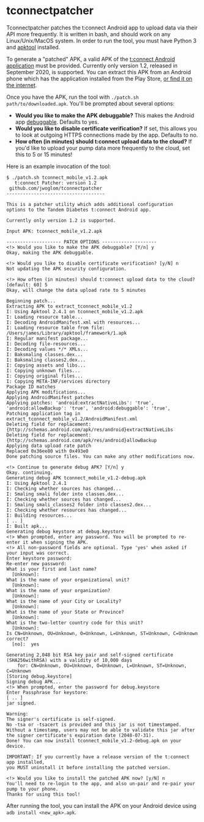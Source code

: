 # tconnectpatcher
Tconnectpatcher patches the t:connect Android app to upload data via their API more frequently.
It is written in bash, and should work on any Linux/Unix/MacOS system.
In order to run the tool, you must have Python 3 and [apktool](https://ibotpeaches.github.io/Apktool/install/) installed.

To generate a "patched" APK, a valid APK of the [t:connect Android application](https://play.google.com/store/apps/details?id=com.tandemdiabetes.tconnect) must be provided.
Currently only version 1.2, released in September 2020, is supported.
You can extract this APK from an Android phone which has the application installed from the Play Store, [or find it on the internet](http://google.com/search?q=com.tandemdiabetes.tconnect+1.2+android+apk).

Once you have the APK, run the tool with `./patch.sh path/to/downloaded.apk`.
You'll be prompted about several options:

* **Would you like to make the APK debuggable?** This makes the Android app [debuggable](https://developer.android.com/guide/topics/manifest/application-element#debug). Defaults to yes.
* **Would you like to disable certificate verification?** If set, this allows you to look at outgoing HTTPS connections made by the app. Defaults to no.
* **How often (in minutes) should t:connect upload data to the cloud?** If you'd like to upload your pump data more frequently to the cloud, set this to 5 or 15 minutes!

Here is an example invocation of the tool:

```
$ ./patch.sh tconnect_mobile_v1.2.apk
   t:connect Patcher: version 1.2
 github.com/jwoglom/tconnectpatcher
------------------------------------

This is a patcher utility which adds additional configuration
options to the Tandem Diabetes t:connect Android app.

Currently only version 1.2 is supported.

Input APK: tconnect_mobile_v1.2.apk

-------------------- PATCH OPTIONS --------------------
<!> Would you like to make the APK debuggable? [Y/n] y
Okay, making the APK debuggable.

<!> Would you like to disable certificate verification? [y/N] n
Not updating the APK security configuration.

<!> How often (in minutes) should t:connect upload data to the cloud? [default: 60] 5
Okay, will change the data upload rate to 5 minutes

Beginning patch...
Extracting APK to extract_tconnect_mobile_v1.2
I: Using Apktool 2.4.1 on tconnect_mobile_v1.2.apk
I: Loading resource table...
I: Decoding AndroidManifest.xml with resources...
I: Loading resource table from file: /Users/james/Library/apktool/framework/1.apk
I: Regular manifest package...
I: Decoding file-resources...
I: Decoding values */* XMLs...
I: Baksmaling classes.dex...
I: Baksmaling classes2.dex...
I: Copying assets and libs...
I: Copying unknown files...
I: Copying original files...
I: Copying META-INF/services directory
Package ID matches
Applying APK modifications...
Applying AndroidManifest patches
Applying patches: 'android:extractNativeLibs': 'true', 'android:allowBackup': 'true', 'android:debuggable': 'true',
Patching application tag in extract_tconnect_mobile_v1.2/AndroidManifest.xml
Deleting field for replacement: {http://schemas.android.com/apk/res/android}extractNativeLibs
Deleting field for replacement: {http://schemas.android.com/apk/res/android}allowBackup
Applying data upload rate patch
Replaced 0x36ee80 with 0x493e0
Done patching source files. You can make any other modifications now.

<!> Continue to generate debug APK? [Y/n] y
Okay. continuing.
Generating debug APK tconnect_mobile_v1.2-debug.apk
I: Using Apktool 2.4.1
I: Checking whether sources has changed...
I: Smaling smali folder into classes.dex...
I: Checking whether sources has changed...
I: Smaling smali_classes2 folder into classes2.dex...
I: Checking whether resources has changed...
I: Building resources...
[ .. ]
I: Built apk...
Generating debug keystore at debug.keystore
<!> When prompted, enter any password. You will be prompted to re-enter it when signing the APK.
<!> All non-password fields are optional. Type 'yes' when asked if your input was correct.
Enter keystore password:
Re-enter new password:
What is your first and last name?
  [Unknown]:
What is the name of your organizational unit?
  [Unknown]:
What is the name of your organization?
  [Unknown]:
What is the name of your City or Locality?
  [Unknown]:
What is the name of your State or Province?
  [Unknown]:
What is the two-letter country code for this unit?
  [Unknown]:
Is CN=Unknown, OU=Unknown, O=Unknown, L=Unknown, ST=Unknown, C=Unknown correct?
  [no]:  yes

Generating 2,048 bit RSA key pair and self-signed certificate (SHA256withRSA) with a validity of 10,000 days
	for: CN=Unknown, OU=Unknown, O=Unknown, L=Unknown, ST=Unknown, C=Unknown
[Storing debug.keystore]
Signing debug APK...
<!> When prompted, enter the password for debug.keystore
Enter Passphrase for keystore:
[ .. ]
jar signed.

Warning:
The signer's certificate is self-signed.
No -tsa or -tsacert is provided and this jar is not timestamped. Without a timestamp, users may not be able to validate this jar after the signer certificate's expiration date (2048-07-31).
Done! You can now install tconnect_mobile_v1.2-debug.apk on your device.

IMPORTANT: If you currently have a release version of the t:connect app installed,
you MUST uninstall it before installing the patched version.

<!> Would you like to install the patched APK now? [y/N] n
You'll need to re-login to the app, and also un-pair and re-pair your pump to your phone.
Thanks for using this tool!
```

After running the tool, you can install the APK on your Android device using `adb install <new_apk>.apk`.

